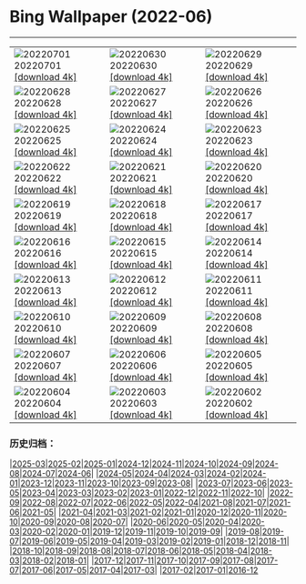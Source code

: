 # Bing Wallpaper (2022-06)
**************

<table><tr><td><img class="wallpaper" src="https://www.bing.com/th?id=OHR.WeatherGirls_JA-JP8965707345_1920x1080.jpg" alt="20220701"> 20220701 <a class="wallpaper_link" href="https://www.bing.com/th?id=OHR.WeatherGirls_JA-JP8965707345_UHD.jpg">[download 4k]</a></td><td><img class="wallpaper" src="https://www.bing.com/th?id=OHR.AcramanCrater_JA-JP8946948216_1920x1080.jpg" alt="20220630"> 20220630 <a class="wallpaper_link" href="https://www.bing.com/th?id=OHR.AcramanCrater_JA-JP8946948216_UHD.jpg">[download 4k]</a></td><td><img class="wallpaper" src="https://www.bing.com/th?id=OHR.PhangNgaBay_JA-JP8895232553_1920x1080.jpg" alt="20220629"> 20220629 <a class="wallpaper_link" href="https://www.bing.com/th?id=OHR.PhangNgaBay_JA-JP8895232553_UHD.jpg">[download 4k]</a></td></tr><tr><td><img class="wallpaper" src="https://www.bing.com/th?id=OHR.Pride2022_JA-JP9443071616_1920x1080.jpg" alt="20220628"> 20220628 <a class="wallpaper_link" href="https://www.bing.com/th?id=OHR.Pride2022_JA-JP9443071616_UHD.jpg">[download 4k]</a></td><td><img class="wallpaper" src="https://www.bing.com/th?id=OHR.TafilaletOasis_JA-JP8768800369_1920x1080.jpg" alt="20220627"> 20220627 <a class="wallpaper_link" href="https://www.bing.com/th?id=OHR.TafilaletOasis_JA-JP8768800369_UHD.jpg">[download 4k]</a></td><td><img class="wallpaper" src="https://www.bing.com/th?id=OHR.ValensoleLavender_JA-JP9297827005_1920x1080.jpg" alt="20220626"> 20220626 <a class="wallpaper_link" href="https://www.bing.com/th?id=OHR.ValensoleLavender_JA-JP9297827005_UHD.jpg">[download 4k]</a></td></tr><tr><td><img class="wallpaper" src="https://www.bing.com/th?id=OHR.BBMomCub_JA-JP7954363622_1920x1080.jpg" alt="20220625"> 20220625 <a class="wallpaper_link" href="https://www.bing.com/th?id=OHR.BBMomCub_JA-JP7954363622_UHD.jpg">[download 4k]</a></td><td><img class="wallpaper" src="https://www.bing.com/th?id=OHR.CenoteDiver_JA-JP9218005435_1920x1080.jpg" alt="20220624"> 20220624 <a class="wallpaper_link" href="https://www.bing.com/th?id=OHR.CenoteDiver_JA-JP9218005435_UHD.jpg">[download 4k]</a></td><td><img class="wallpaper" src="https://www.bing.com/th?id=OHR.MostarBridge_JA-JP7587669140_1920x1080.jpg" alt="20220623"> 20220623 <a class="wallpaper_link" href="https://www.bing.com/th?id=OHR.MostarBridge_JA-JP7587669140_UHD.jpg">[download 4k]</a></td></tr><tr><td><img class="wallpaper" src="https://www.bing.com/th?id=OHR.BactrianCamels_JA-JP7529233941_1920x1080.jpg" alt="20220622"> 20220622 <a class="wallpaper_link" href="https://www.bing.com/th?id=OHR.BactrianCamels_JA-JP7529233941_UHD.jpg">[download 4k]</a></td><td><img class="wallpaper" src="https://www.bing.com/th?id=OHR.GlastonburySolstice_JA-JP7450481992_1920x1080.jpg" alt="20220621"> 20220621 <a class="wallpaper_link" href="https://www.bing.com/th?id=OHR.GlastonburySolstice_JA-JP7450481992_UHD.jpg">[download 4k]</a></td><td><img class="wallpaper" src="https://www.bing.com/th?id=OHR.AmazonianEcuador_JA-JP7374463660_1920x1080.jpg" alt="20220620"> 20220620 <a class="wallpaper_link" href="https://www.bing.com/th?id=OHR.AmazonianEcuador_JA-JP7374463660_UHD.jpg">[download 4k]</a></td></tr><tr><td><img class="wallpaper" src="https://www.bing.com/th?id=OHR.Cassowary_JA-JP7312924518_1920x1080.jpg" alt="20220619"> 20220619 <a class="wallpaper_link" href="https://www.bing.com/th?id=OHR.Cassowary_JA-JP7312924518_UHD.jpg">[download 4k]</a></td><td><img class="wallpaper" src="https://www.bing.com/th?id=OHR.CelebratingSurfing_JA-JP6995513672_1920x1080.jpg" alt="20220618"> 20220618 <a class="wallpaper_link" href="https://www.bing.com/th?id=OHR.CelebratingSurfing_JA-JP6995513672_UHD.jpg">[download 4k]</a></td><td><img class="wallpaper" src="https://www.bing.com/th?id=OHR.Balsamroot_JA-JP6961124906_1920x1080.jpg" alt="20220617"> 20220617 <a class="wallpaper_link" href="https://www.bing.com/th?id=OHR.Balsamroot_JA-JP6961124906_UHD.jpg">[download 4k]</a></td></tr><tr><td><img class="wallpaper" src="https://www.bing.com/th?id=OHR.ParrotDay_JA-JP9376761173_1920x1080.jpg" alt="20220616"> 20220616 <a class="wallpaper_link" href="https://www.bing.com/th?id=OHR.ParrotDay_JA-JP9376761173_UHD.jpg">[download 4k]</a></td><td><img class="wallpaper" src="https://www.bing.com/th?id=OHR.Chiba2022_JA-JP0131649713_1920x1080.jpg" alt="20220615"> 20220615 <a class="wallpaper_link" href="https://www.bing.com/th?id=OHR.Chiba2022_JA-JP0131649713_UHD.jpg">[download 4k]</a></td><td><img class="wallpaper" src="https://www.bing.com/th?id=OHR.MuseumMile_JA-JP9275285079_1920x1080.jpg" alt="20220614"> 20220614 <a class="wallpaper_link" href="https://www.bing.com/th?id=OHR.MuseumMile_JA-JP9275285079_UHD.jpg">[download 4k]</a></td></tr><tr><td><img class="wallpaper" src="https://www.bing.com/th?id=OHR.OkavangoElephant_JA-JP9207952465_1920x1080.jpg" alt="20220613"> 20220613 <a class="wallpaper_link" href="https://www.bing.com/th?id=OHR.OkavangoElephant_JA-JP9207952465_UHD.jpg">[download 4k]</a></td><td><img class="wallpaper" src="https://www.bing.com/th?id=OHR.SierraPonce_JA-JP9133053341_1920x1080.jpg" alt="20220612"> 20220612 <a class="wallpaper_link" href="https://www.bing.com/th?id=OHR.SierraPonce_JA-JP9133053341_UHD.jpg">[download 4k]</a></td><td><img class="wallpaper" src="https://www.bing.com/th?id=OHR.Tsuyu2022_JA-JP9976288133_1920x1080.jpg" alt="20220611"> 20220611 <a class="wallpaper_link" href="https://www.bing.com/th?id=OHR.Tsuyu2022_JA-JP9976288133_UHD.jpg">[download 4k]</a></td></tr><tr><td><img class="wallpaper" src="https://www.bing.com/th?id=OHR.CRPoppies_JA-JP9051665669_1920x1080.jpg" alt="20220610"> 20220610 <a class="wallpaper_link" href="https://www.bing.com/th?id=OHR.CRPoppies_JA-JP9051665669_UHD.jpg">[download 4k]</a></td><td><img class="wallpaper" src="https://www.bing.com/th?id=OHR.SweetheartAbbey_JA-JP7796911981_1920x1080.jpg" alt="20220609"> 20220609 <a class="wallpaper_link" href="https://www.bing.com/th?id=OHR.SweetheartAbbey_JA-JP7796911981_UHD.jpg">[download 4k]</a></td><td><img class="wallpaper" src="https://www.bing.com/th?id=OHR.CommonDolphin_JA-JP7729997499_1920x1080.jpg" alt="20220608"> 20220608 <a class="wallpaper_link" href="https://www.bing.com/th?id=OHR.CommonDolphin_JA-JP7729997499_UHD.jpg">[download 4k]</a></td></tr><tr><td><img class="wallpaper" src="https://www.bing.com/th?id=OHR.HaagaRhododendron_JA-JP7182779297_1920x1080.jpg" alt="20220607"> 20220607 <a class="wallpaper_link" href="https://www.bing.com/th?id=OHR.HaagaRhododendron_JA-JP7182779297_UHD.jpg">[download 4k]</a></td><td><img class="wallpaper" src="https://www.bing.com/th?id=OHR.IndigoBunting_JA-JP7115947274_1920x1080.jpg" alt="20220606"> 20220606 <a class="wallpaper_link" href="https://www.bing.com/th?id=OHR.IndigoBunting_JA-JP7115947274_UHD.jpg">[download 4k]</a></td><td><img class="wallpaper" src="https://www.bing.com/th?id=OHR.RapadalenSNP_JA-JP6703210086_1920x1080.jpg" alt="20220605"> 20220605 <a class="wallpaper_link" href="https://www.bing.com/th?id=OHR.RapadalenSNP_JA-JP6703210086_UHD.jpg">[download 4k]</a></td></tr><tr><td><img class="wallpaper" src="https://www.bing.com/th?id=OHR.BannerPeak_JA-JP7008199955_1920x1080.jpg" alt="20220604"> 20220604 <a class="wallpaper_link" href="https://www.bing.com/th?id=OHR.BannerPeak_JA-JP7008199955_UHD.jpg">[download 4k]</a></td><td><img class="wallpaper" src="https://www.bing.com/th?id=OHR.MoabCycling_JA-JP0361164057_1920x1080.jpg" alt="20220603"> 20220603 <a class="wallpaper_link" href="https://www.bing.com/th?id=OHR.MoabCycling_JA-JP0361164057_UHD.jpg">[download 4k]</a></td><td><img class="wallpaper" src="https://www.bing.com/th?id=OHR.Yokohama2022_JA-JP3104560047_1920x1080.jpg" alt="20220602"> 20220602 <a class="wallpaper_link" href="https://www.bing.com/th?id=OHR.Yokohama2022_JA-JP3104560047_UHD.jpg">[download 4k]</a></td></tr></table>

### 历史归档：

|[2025-03](/../2025-03/2025-03.md)|[2025-02](/../2025-02/2025-02.md)|[2025-01](/../2025-01/2025-01.md)|[2024-12](/../2024-12/2024-12.md)|[2024-11](/../2024-11/2024-11.md)|[2024-10](/../2024-10/2024-10.md)|[2024-09](/../2024-09/2024-09.md)|[2024-08](/../2024-08/2024-08.md)|[2024-07](/../2024-07/2024-07.md)|[2024-06](/../2024-06/2024-06.md)|
|[2024-05](/../2024-05/2024-05.md)|[2024-04](/../2024-04/2024-04.md)|[2024-03](/../2024-03/2024-03.md)|[2024-02](/../2024-02/2024-02.md)|[2024-01](/../2024-01/2024-01.md)|[2023-12](/../2023-12/2023-12.md)|[2023-11](/../2023-11/2023-11.md)|[2023-10](/../2023-10/2023-10.md)|[2023-09](/../2023-09/2023-09.md)|[2023-08](/../2023-08/2023-08.md)|
|[2023-07](/../2023-07/2023-07.md)|[2023-06](/../2023-06/2023-06.md)|[2023-05](/../2023-05/2023-05.md)|[2023-04](/../2023-04/2023-04.md)|[2023-03](/../2023-03/2023-03.md)|[2023-02](/../2023-02/2023-02.md)|[2023-01](/../2023-01/2023-01.md)|[2022-12](/../2022-12/2022-12.md)|[2022-11](/../2022-11/2022-11.md)|[2022-10](/../2022-10/2022-10.md)|
|[2022-09](/../2022-09/2022-09.md)|[2022-08](/../2022-08/2022-08.md)|[2022-07](/../2022-07/2022-07.md)|[2022-06](/2022-06.md)|[2022-05](/../2022-05/2022-05.md)|[2022-04](/../2022-04/2022-04.md)|[2021-08](/../2021-08/2021-08.md)|[2021-07](/../2021-07/2021-07.md)|[2021-06](/../2021-06/2021-06.md)|[2021-05](/../2021-05/2021-05.md)|
|[2021-04](/../2021-04/2021-04.md)|[2021-03](/../2021-03/2021-03.md)|[2021-02](/../2021-02/2021-02.md)|[2021-01](/../2021-01/2021-01.md)|[2020-12](/../2020-12/2020-12.md)|[2020-11](/../2020-11/2020-11.md)|[2020-10](/../2020-10/2020-10.md)|[2020-09](/../2020-09/2020-09.md)|[2020-08](/../2020-08/2020-08.md)|[2020-07](/../2020-07/2020-07.md)|
|[2020-06](/../2020-06/2020-06.md)|[2020-05](/../2020-05/2020-05.md)|[2020-04](/../2020-04/2020-04.md)|[2020-03](/../2020-03/2020-03.md)|[2020-02](/../2020-02/2020-02.md)|[2020-01](/../2020-01/2020-01.md)|[2019-12](/../2019-12/2019-12.md)|[2019-11](/../2019-11/2019-11.md)|[2019-10](/../2019-10/2019-10.md)|[2019-09](/../2019-09/2019-09.md)|
|[2019-08](/../2019-08/2019-08.md)|[2019-07](/../2019-07/2019-07.md)|[2019-06](/../2019-06/2019-06.md)|[2019-05](/../2019-05/2019-05.md)|[2019-04](/../2019-04/2019-04.md)|[2019-03](/../2019-03/2019-03.md)|[2019-02](/../2019-02/2019-02.md)|[2019-01](/../2019-01/2019-01.md)|[2018-12](/../2018-12/2018-12.md)|[2018-11](/../2018-11/2018-11.md)|
|[2018-10](/../2018-10/2018-10.md)|[2018-09](/../2018-09/2018-09.md)|[2018-08](/../2018-08/2018-08.md)|[2018-07](/../2018-07/2018-07.md)|[2018-06](/../2018-06/2018-06.md)|[2018-05](/../2018-05/2018-05.md)|[2018-04](/../2018-04/2018-04.md)|[2018-03](/../2018-03/2018-03.md)|[2018-02](/../2018-02/2018-02.md)|[2018-01](/../2018-01/2018-01.md)|
|[2017-12](/../2017-12/2017-12.md)|[2017-11](/../2017-11/2017-11.md)|[2017-10](/../2017-10/2017-10.md)|[2017-09](/../2017-09/2017-09.md)|[2017-08](/../2017-08/2017-08.md)|[2017-07](/../2017-07/2017-07.md)|[2017-06](/../2017-06/2017-06.md)|[2017-05](/../2017-05/2017-05.md)|[2017-04](/../2017-04/2017-04.md)|[2017-03](/../2017-03/2017-03.md)|
|[2017-02](/../2017-02/2017-02.md)|[2017-01](/../2017-01/2017-01.md)|[2016-12](/../2016-12/2016-12.md)